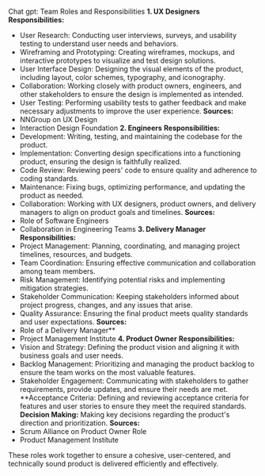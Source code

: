 Chat gpt: Team Roles and Responsibilities
**1. UX Designers**
**Responsibilities:**
- User Research: Conducting user interviews, surveys, and usability testing to understand user needs and behaviors.
- Wireframing and Prototyping: Creating wireframes, mockups, and interactive prototypes to visualize and test design solutions.
- User Interface Design: Designing the visual elements of the product, including layout, color schemes, typography, and iconography.
- Collaboration: Working closely with product owners, engineers, and other stakeholders to ensure the design is implemented as intended.
- User Testing: Performing usability tests to gather feedback and make necessary adjustments to improve the user experience.
**Sources:**
- NNGroup on UX Design
- Interaction Design Foundation
**2. Engineers**
**Responsibilities:**
- Development: Writing, testing, and maintaining the codebase for the product.
- Implementation: Converting design specifications into a functioning product, ensuring the design is faithfully realized.
- Code Review: Reviewing peers' code to ensure quality and adherence to coding standards.
- Maintenance: Fixing bugs, optimizing performance, and updating the product as needed.
- Collaboration: Working with UX designers, product owners, and delivery managers to align on product goals and timelines.
**Sources:**
- Role of Software Engineers
- Collaboration in Engineering Teams
**3. Delivery Manager**
**Responsibilities:**
- Project Management: Planning, coordinating, and managing project timelines, resources, and budgets.
- Team Coordination: Ensuring effective communication and collaboration among team members.
- Risk Management: Identifying potential risks and implementing mitigation strategies.
- Stakeholder Communication: Keeping stakeholders informed about project progress, changes, and any issues that arise.
- Quality Assurance: Ensuring the final product meets quality standards and user expectations.
**Sources:**
- Role of a Delivery Manager**
- Project Management Institute
**4. Product Owner**
**Responsibilities:**
- Vision and Strategy: Defining the product vision and aligning it with business goals and user needs.
- Backlog Management: Prioritizing and managing the product backlog to ensure the team works on the most valuable features.
- Stakeholder Engagement: Communicating with stakeholders to gather requirements, provide updates, and ensure their needs are met.
**Acceptance Criteria: Defining and reviewing acceptance criteria for features and user stories to ensure they meet the required standards.
**Decision Making:** Making key decisions regarding the product's direction and prioritization.
**Sources:**
- Scrum Alliance on Product Owner Role
- Product Management Institute

These roles work together to ensure a cohesive, user-centered, and technically sound product is delivered efficiently and effectively.
